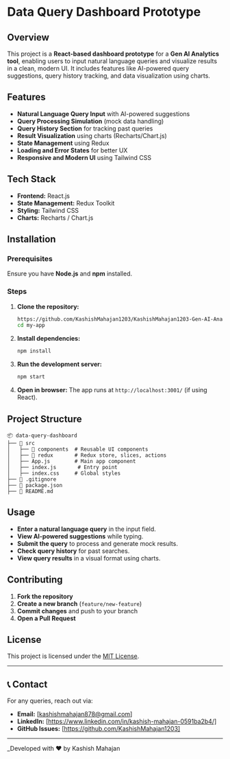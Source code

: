 # Data Query Dashboard Prototype

## Overview
This project is a **React-based dashboard prototype** for a **Gen AI Analytics tool**, enabling users to input natural language queries and visualize results in a clean, modern UI. It includes features like AI-powered query suggestions, query history tracking, and data visualization using charts.

## Features
- **Natural Language Query Input** with AI-powered suggestions
- **Query Processing Simulation** (mock data handling)
- **Query History Section** for tracking past queries
- **Result Visualization** using charts (Recharts/Chart.js)
- **State Management** using Redux
- **Loading and Error States** for better UX
- **Responsive and Modern UI** using Tailwind CSS

## Tech Stack
- **Frontend:** React.js
- **State Management:** Redux Toolkit
- **Styling:** Tailwind CSS
- **Charts:** Recharts / Chart.js

## Installation
### Prerequisites
Ensure you have **Node.js** and **npm** installed.

### Steps
1. **Clone the repository:**
   ```sh
   https://github.com/KashishMahajan1203/KashishMahajan1203-Gen-AI-Analytics-Dashboard.git
   cd my-app
   ```

2. **Install dependencies:**
   ```sh
   npm install
   ```

3. **Run the development server:**
   ```sh
   npm start
   ```

4. **Open in browser:**
   The app runs at `http://localhost:3001/` (if using React).

## Project Structure
```
📦 data-query-dashboard
├── 📂 src
│   ├── 📂 components  # Reusable UI components
│   ├── 📂 redux       # Redux store, slices, actions
│   ├── App.js        # Main app component
│   ├── index.js       # Entry point
│   ├── index.css     # Global styles
├── 📄 .gitignore
├── 📄 package.json
├── 📄 README.md
```

## Usage
- **Enter a natural language query** in the input field.
- **View AI-powered suggestions** while typing.
- **Submit the query** to process and generate mock results.
- **Check query history** for past searches.
- **View query results** in a visual format using charts.

## Contributing
1. **Fork the repository**
2. **Create a new branch** (`feature/new-feature`)
3. **Commit changes** and push to your branch
4. **Open a Pull Request**

## License
This project is licensed under the [MIT License](LICENSE).

---
## 📞 Contact
For any queries, reach out via:
- **Email:** [kashishmahajan878@gmail.com]
- **LinkedIn:** [https://www.linkedin.com/in/kashish-mahajan-0591ba2b4/]
- **GitHub Issues:** [https://github.com/KashishMahajan1203]

---
_Developed with ❤️ by Kashish Mahajan 
